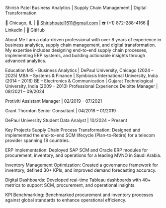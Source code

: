 Shirish Patel
Business Analytics | Supply Chain Management | Digital Transformation

📍 Chicago, IL | 📧 Shirishpatel1611@gmail.com | ☎️ (+1) 872-288-4166
🔗 LinkedIn | 🔗 GitHub

About Me
I am a data-driven professional with over 8 years of experience in business analytics, supply chain management, and digital transformation. My expertise includes designing end-to-end supply chain processes, implementing ERP systems, and building actionable insights through advanced analytics.

Education
MS – Business Analytics | DePaul University, Chicago (2024 – 2025)
MBA – Systems & Finance | Symbiosis International University, India (2014 – 2016)
BE – Electronics & Communication | Gujarat Technological University, India (2009 – 2013)
Professional Experience
Deloitte
Manager | 08/2021 – 09/2024

Protiviti
Assistant Manager | 02/2019 – 07/2021

Grant Thornton
Senior Consultant | 04/2016 – 01/2019

DePaul University
Student Data Analyst | 10/2024 – Present

Key Projects
Supply Chain Process Transformation:
Designed and implemented the end-to-end SCM lifecycle (Plan-to-Retire) for a telecom provider spanning 18 countries.

ERP Implementation:
Deployed SAP SCM and Oracle ERP modules for procurement, inventory, and operations for a leading MVNO in Saudi Arabia.

Inventory Management Optimization:
Created a governance framework for inventory, defined 30+ KPIs, and improved demand forecasting accuracy.

Digital Dashboards:
Developed real-time Tableau dashboards with 40+ metrics to support SCM, procurement, and operational insights.

KPI Benchmarking:
Benchmarked procurement and inventory processes against global standards to enhance operational efficiency.
